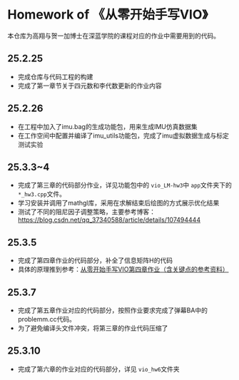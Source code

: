 # Homework of 《从零开始手写VIO》

本仓库为高翔与贺一加博士在深蓝学院的课程对应的作业中需要用到的代码。

## 25.2.25

- 完成仓库与代码工程的构建
- 完成了第一章节关于四元数和李代数更新的作业内容

## 25.2.26

- 在工程中加入了imu.bag的生成功能包，用来生成IMU仿真数据集
- 在工作空间中配置并编译了imu_utils功能包，完成了imu虚拟数据生成与标定测试实验

## 25.3.3~4

- 完成了第三章的代码部分作业，详见功能包中的 `vio_LM-hw3`中 `app`文件夹下的 `*_hw3.cpp`文件。
- 学习安装并调用了mathgl库，采用在求解结束后绘图的方式展示优化结果
- 测试了不同的阻尼因子调整策略，主要参考博客：https://blog.csdn.net/qq_37340588/article/details/107494444

## 25.3.5

- 完成了第四章作业的代码部分，补全了信息矩阵H的代码
- 具体的原理推到参考：[从零开始手写VIO第四章作业（含关键点的参考资料）](https://blog.csdn.net/cuifeng1993/article/details/107735126)

## 25.3.7

- 完成了第五章作业对应的代码部分，按照作业要求完成了弹幕BA中的problemm.cc代码。
- 为了避免编译头文件冲突，将第三章的作业代码压缩了

## 25.3.10

- 完成了第六章的作业对应的代码部分，详见 `vio_hw6`文件夹
